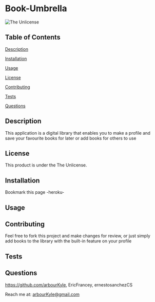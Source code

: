# Book-Umbrella
![The Unlicense](https://img.shields.io/badge/license-The%20Unlicense-blue.svg)
## Table of Contents

[Description](#description)

[Installation](#installation)

[Usage](#usage)

[License](#license)

[Contributing](#contributing)

[Tests](#tests)

[Questions](#questions)

## Description
This application is a digital library that enables you to make a profile and save your favourite books for later or add books for others to use

## License
This product is under the The Unlicense.

## Installation
Bookmark this page -heroku-

## Usage


## Contributing
Feel free to fork this project and make changes for review, or just simply add books to the library with the built-in feature on your profile

## Tests


## Questions
https://github.com/arbourKyle, EricFrancey, ernestosanchezCS 

Reach me at: arbourKyle@gmail.com
